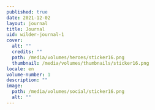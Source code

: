 ```yaml
---
published: true
date: 2021-12-02
layout: journal
title: Journal
uid: wilder-journal-1
cover:
  alt: ""
  credits: ""
  path: /media/volumes/heroes/sticker16.png
  thumbnail: /media/volumes/thumbnails/sticker16.png
locale: en
volume-number: 1
description: ""
image:
  path: /media/volumes/social/sticker16.png
  alt: ""
---
```


